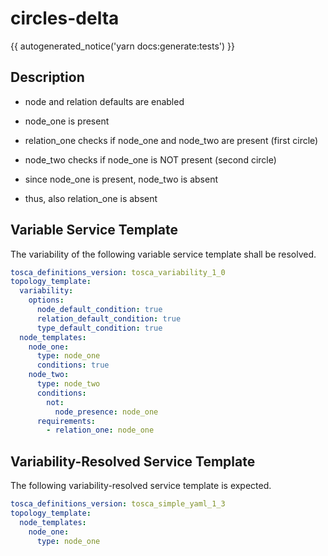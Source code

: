 # circles-delta

{{ autogenerated_notice('yarn docs:generate:tests') }}

## Description

- node and relation defaults are enabled

- node_one is present
- relation_one checks if node_one and node_two are present (first circle)
- node_two checks if node_one is NOT present (second circle)

- since node_one is present, node_two is absent
- thus, also relation_one is absent


## Variable Service Template

The variability of the following variable service template shall be resolved.

```yaml linenums="1"
tosca_definitions_version: tosca_variability_1_0
topology_template:
  variability:
    options:
      node_default_condition: true
      relation_default_condition: true
      type_default_condition: true
  node_templates:
    node_one:
      type: node_one
      conditions: true
    node_two:
      type: node_two
      conditions:
        not:
          node_presence: node_one
      requirements:
        - relation_one: node_one
```



## Variability-Resolved Service Template

The following variability-resolved service template is expected.

```yaml linenums="1"
tosca_definitions_version: tosca_simple_yaml_1_3
topology_template:
  node_templates:
    node_one:
      type: node_one
```

